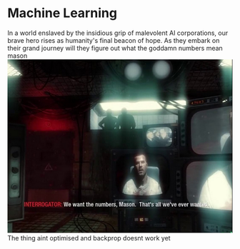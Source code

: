 # Machine Learning
 
In a world enslaved by the insidious grip of malevolent AI corporations, our brave hero rises as humanity's final beacon of hope. As they embark on their grand journey will they figure out what the goddamn numbers mean mason
![THE NUMBERS MASON](Capture.PNG)
<br>
The thing aint optimised and backprop doesnt work yet
